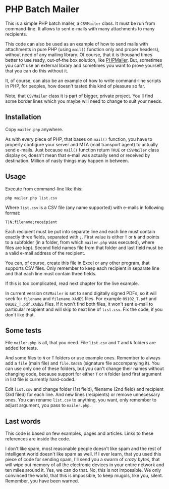 # PHP Batch Mailer

This is a simple PHP batch mailer, a `CSVMailer` class. It must be run from command-line.
It allows to sent e-mails with many attachments to many recipients.

This code can also be used as an example of how to send mails with attachments in
pure PHP (using `mail()` function only and proper headers), without need of any mailing
library. Of course, that it is thousand times better to use ready, out-of-the box
solution, like [PHPMailer](http://phpmailer.worxware.com/). But, sometimes you can't
use an external library and sometimes you want to prove yourself, that you can do
this without it.

It, of course, can also be an example of how to write command-line scripts in PHP,
for peoples, how doesn't tasted this kind of pleasure so far.

Note, that `CSVMailer` class it is part of bigger, private project. You'll find 
some border lines which you maybe will need to change to suit your needs.

## Installation

Copy `mailer.php` anywhere.

As with every piece of PHP, that bases on `mail()` function, you have to properly
configure your server and MTA (mail transport agent) to actually send e-mails. Just
because `mail()` function return `TRUE` or `CSVMailer` class display `OK`, doesn't
mean that e-mail was actually send or received by destination. Million of nasty
things may happen in between.

## Usage

Execute from command-line like this:

    php mailer.php list.csv
    
Where `list.csv` is a CSV file (any name supported) with e-mails in following format:

    T|N;filename;receipient
    
Each recipient must be put into separate line and each line must contain exactly
three fields, separated with `;`. First value is either `T` or `N` and points to
a subfolder (in a folder, from which `mailer.php` was executed), where files are
kept. Second field names file from that folder and last field must be a valid e-mail
address of the recipient.

You can, of course, create this file in Excel or any other program, that supports
CSV files. Only remember to keep each recipient in separate line and that each line
must contain three fields.

If this is too complicated, read next chapter for the live example.

In current version `CSVMailer` is set to send digitally signed PDFs, so it will
seek for `filename` and `filename.XAdES` files. For example `09102_T.pdf` and `09102_T.pdf.XAdES`
files. If it won't find both files, it won't sent e-mail to particular recipient
and will skip to next line of `list.csv`. Fix the code, if you don't like that.

## Some tests

File `mailer.php` is all, that you need. File `list.csv` and `T` and `N` folders
are added for tests.

And some files to `N` or `T` folders or use example ones. Remember to always add
a `file` (main file) and `file.XAdES` (signature file accompanying it). You can use 
only one of these folders, but you can't change their names without changing code,
because support for either `T` or `N` folder (and first argument in list file is
currently hard-coded.

Edit `list.csv` and change folder (1st field), filename (2nd field) and recipient
(3rd filed) for each line. And new lines (recipients) or remove unnecessary ones.
You can rename `list.csv` to anything, you want, only remember to adjust argument,
you pass to `mailer.php`.

## Last words

This code is based on few examples, pages and articles. Links to these references
are inside the code.

I don't like spam, most reasonable people doesn't like spam and the rest of intelligent
world doesn't like spam as well. If I ever learn, that you used this piece of code
for sending spam, I'll send you a swarm of _crazy bytes_, that will wipe out memory
of all the electronic devices in your entire network and ten miles around it. Yes,
we can do that. No, this is not impossible. We only convinced the world, that this
is impossible, to keep mugols, like you, silent. Remember, you have been warned.
